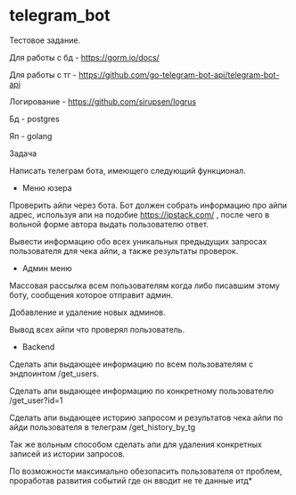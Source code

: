 # telegram_bot

Тестовое задание.


Для работы с бд - https://gorm.io/docs/

Для работы с тг - https://github.com/go-telegram-bot-api/telegram-bot-api

Логирование - https://github.com/sirupsen/logrus


Бд - postgres

Яп - golang


Задача

Написать телеграм бота, имеющего следующий функционал.


- Меню юзера

Проверить айпи через бота. Бот должен собрать информацию про айпи адрес, используя апи на подобие https://ipstack.com/ , после чего в вольной форме автора выдать пользователю ответ.


Вывести информацию обо всех уникальных предыдущих запросах пользователя для чека айпи, а также результаты проверок.


- Админ меню

Массовая рассылка всем пользователям когда либо писавшим этому боту, сообщения которое отправит админ.

Добавление и удаление новых админов.

Вывод всех айпи что проверял пользователь.


- Backend

Сделать апи выдающее информацию по всем пользователям с эндпоинтом /get_users.

Сделать апи выдающее информацию по конкретному пользователю /get_user?id=1

Сделать апи выдающее историю запросом и результатов чека айпи по айди пользователя в телеграм   /get_history_by_tg

Так же вольным способом сделать апи для удаления конкретных записей из истории запросов.


По возможности максимально обезопасить пользователя от проблем, проработав развития событий где он вводит не те данные итд*
